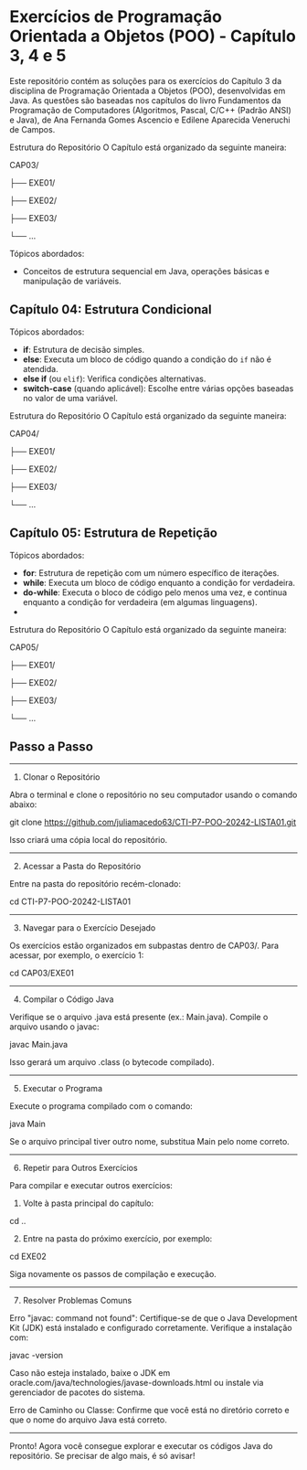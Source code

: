 # Exercícios de Programação Orientada a Objetos (POO) - Capítulo 3, 4 e 5

Este repositório contém as soluções para os exercícios do Capítulo 3 da disciplina de Programação Orientada a Objetos (POO), desenvolvidas em Java. As questões são baseadas nos capítulos do livro Fundamentos da Programação de Computadores (Algoritmos, Pascal, C/C++ (Padrão ANSI) e Java), de Ana Fernanda Gomes Ascencio e Edilene Aparecida Veneruchi de Campos.

Estrutura do Repositório O Capítulo está organizado da seguinte maneira:

CAP03/

├── EXE01/

├── EXE02/

├── EXE03/


└── ...

Tópicos abordados: 
- Conceitos de estrutura sequencial em Java, operações básicas e manipulação de variáveis.

## Capítulo 04: Estrutura Condicional
Tópicos abordados:
- **if**: Estrutura de decisão simples.
- **else**: Executa um bloco de código quando a condição do `if` não é atendida.
- **else if** (ou `elif`): Verifica condições alternativas.
- **switch-case** (quando aplicável): Escolhe entre várias opções baseadas no valor de uma variável.
  
Estrutura do Repositório O Capítulo está organizado da seguinte maneira:

CAP04/

├── EXE01/

├── EXE02/

├── EXE03/


└── ...
## Capítulo 05: Estrutura de Repetição
Tópicos abordados:
- **for**: Estrutura de repetição com um número específico de iterações.
- **while**: Executa um bloco de código enquanto a condição for verdadeira.
- **do-while**: Executa o bloco de código pelo menos uma vez, e continua enquanto a condição for verdadeira (em algumas linguagens).
- 
Estrutura do Repositório O Capítulo está organizado da seguinte maneira:

CAP05/

├── EXE01/

├── EXE02/

├── EXE03/


└── ...
## Passo a Passo

---

1. Clonar o Repositório

Abra o terminal e clone o repositório no seu computador usando o comando abaixo:

git clone https://github.com/juliamacedo63/CTI-P7-POO-20242-LISTA01.git

Isso criará uma cópia local do repositório.


---

2. Acessar a Pasta do Repositório

Entre na pasta do repositório recém-clonado:

cd CTI-P7-POO-20242-LISTA01


---

3. Navegar para o Exercício Desejado

Os exercícios estão organizados em subpastas dentro de CAP03/. Para acessar, por exemplo, o exercício 1:

cd CAP03/EXE01


---

4. Compilar o Código Java

Verifique se o arquivo .java está presente (ex.: Main.java). Compile o arquivo usando o javac:

javac Main.java

Isso gerará um arquivo .class (o bytecode compilado).


---

5. Executar o Programa

Execute o programa compilado com o comando:

java Main

Se o arquivo principal tiver outro nome, substitua Main pelo nome correto.


---

6. Repetir para Outros Exercícios

Para compilar e executar outros exercícios:

1. Volte à pasta principal do capítulo:

cd ..


2. Entre na pasta do próximo exercício, por exemplo:

cd EXE02



Siga novamente os passos de compilação e execução.


---

7. Resolver Problemas Comuns

Erro "javac: command not found": Certifique-se de que o Java Development Kit (JDK) está instalado e configurado corretamente. Verifique a instalação com:

javac -version

Caso não esteja instalado, baixe o JDK em oracle.com/java/technologies/javase-downloads.html ou instale via gerenciador de pacotes do sistema.

Erro de Caminho ou Classe: Confirme que você está no diretório correto e que o nome do arquivo Java está correto.



---

Pronto! Agora você consegue explorar e executar os códigos Java do repositório. Se precisar de algo mais, é só avisar!

